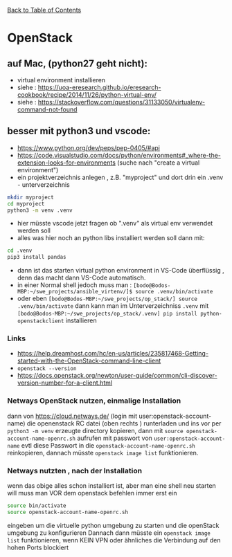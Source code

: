 [Back to Table of Contents](README.md)
# OpenStack
## auf Mac, (python27 geht nicht):
* virtual environment installieren 
* siehe : https://uoa-eresearch.github.io/eresearch-cookbook/recipe/2014/11/26/python-virtual-env/
* siehe : https://stackoverflow.com/questions/31133050/virtualenv-command-not-found

## besser mit python3 und vscode: 
* https://www.python.org/dev/peps/pep-0405/#api
* https://code.visualstudio.com/docs/python/environments#_where-the-extension-looks-for-environments  (suche nach "create a virtual environment")
* ein projektverzeichnis anlegen , z.B. "myproject" und dort drin ein .venv - unterverzeichnis
```bash
mkdir myproject
cd myproject
python3 -m venv .venv
```
* hier müsste vscode jetzt fragen ob ".venv" als virtual env verwendet werden soll
* alles was hier noch an python libs installiert werden soll dann mit:
```bash
cd .venv
pip3 install pandas
```
* dann ist das  starten virtual python environment in VS-Code überflüssig , denn das macht dann VS-Code automatisch. 
* in einer Normal shell jedoch muss man : 
  `[bodo@Bodos-MBP:~/swe_projects/ansible_virtenv/]$ source .venv/bin/activate`
* oder eben 
  `[bodo@Bodos-MBP:~/swe_projects/op_stack/] source .venv/bin/activate`
dann kann man im Unterverzeichniss `.venv` mit 
`[bodo@Bodos-MBP:~/swe_projects/op_stack/.venv] pip install python-openstackclient`
installieren

### Links
* https://help.dreamhost.com/hc/en-us/articles/235817468-Getting-started-with-the-OpenStack-command-line-client
* `openstack --version`
* https://docs.openstack.org/newton/user-guide/common/cli-discover-version-number-for-a-client.html

### Netways OpenStack  nutzen, einmalige Installation 
dann von https://cloud.netways.de/ (login mit user:openstack-account-name) die openenstack RC datei (oben rechts ) runterladen und ins vor per `python3 -m venv` erzeugte directory kopieren, dann mit 
`source openstack-account-name-openrc.sh`
aufrufen mit passwort von  `user:openstack-account-name`
evtl diese Passwort in die `openstack-account-name-openrc.sh` reinkopieren, dannach müsste  `openstack image list`
funktionieren.  
### Netways nutzten , nach der Installation
wenn das obige alles schon installiert ist, aber man eine shell neu starten will
muss man VOR dem openstack befehlen immer erst  ein 
```bash
source bin/activate
source openstack-account-name-openrc.sh
```
eingeben um die virtuelle python umgebung zu starten und die openStack umgebung zu konfigurieren 
Dannach dann müsste ein `openstack image list` funktionieren, wenn KEIN VPN oder ähnliches die Verbindung auf den hohen Ports blockiert



